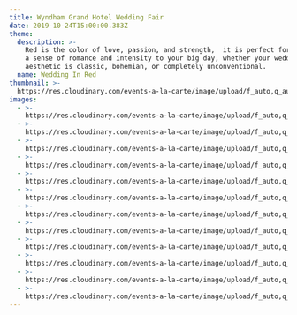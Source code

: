 ```yaml
---
title: Wyndham Grand Hotel Wedding Fair
date: 2019-10-24T15:00:00.383Z
theme:
  description: >-
    Red is the color of love, passion, and strength,  it is perfect for bringing
    a sense of romance and intensity to your big day, whether your wedding
    aesthetic is classic, bohemian, or completely unconventional.
  name: Wedding In Red
thumbnail: >-
  https://res.cloudinary.com/events-a-la-carte/image/upload/f_auto,q_auto/v1575324111/dcaoipxedkv5q7aexdrt.jpg
images:
  - >-
    https://res.cloudinary.com/events-a-la-carte/image/upload/f_auto,q_auto/v1575323761/a78pnbiri3i5myybdlqj.jpg
  - >-
    https://res.cloudinary.com/events-a-la-carte/image/upload/f_auto,q_auto/v1575323791/f6lenxlsbdkkrmurv81f.jpg
  - >-
    https://res.cloudinary.com/events-a-la-carte/image/upload/f_auto,q_auto/v1575323750/ozmi4nv963b1gqaao2mb.jpg
  - >-
    https://res.cloudinary.com/events-a-la-carte/image/upload/f_auto,q_auto/v1575323622/r8q12wby2803xene98dv.heic
  - >-
    https://res.cloudinary.com/events-a-la-carte/image/upload/f_auto,q_auto/v1575323826/vxswkl4smwfsz14hleys.png
  - >-
    https://res.cloudinary.com/events-a-la-carte/image/upload/f_auto,q_auto/v1575323837/yepezf3ammzordwnavpb.png
  - >-
    https://res.cloudinary.com/events-a-la-carte/image/upload/f_auto,q_auto/v1575323860/tjvgtnaue3etevkjucqj.png
  - >-
    https://res.cloudinary.com/events-a-la-carte/image/upload/f_auto,q_auto/v1575323873/y1zc7nojysmb6cab79w1.png
  - >-
    https://res.cloudinary.com/events-a-la-carte/image/upload/f_auto,q_auto/v1575324193/zbcnj8lc0nbycxrutcdn.png
  - >-
    https://res.cloudinary.com/events-a-la-carte/image/upload/f_auto,q_auto/v1575324111/dcaoipxedkv5q7aexdrt.jpg
  - >-
    https://res.cloudinary.com/events-a-la-carte/image/upload/f_auto,q_auto/v1575324003/alhimm313l7ukofgoiuy.jpg
  - >-
    https://res.cloudinary.com/events-a-la-carte/image/upload/f_auto,q_auto/v1575323882/qpanzmnkwo0q6vu1hs6l.png
---
```


